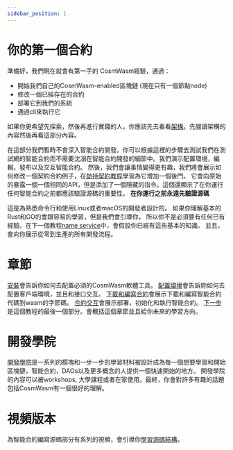 ```yaml
---
sidebar_position: 1
---
```


# 你的第一個合約

準備好，我們現在就會有第一手的 CosmWasm經驗，通過：
* 開始我們自己的CosmWasm-enabled區塊鏈 (現在只有一個節點node)
* 修改一個已經存在的合約
* 部署它到我們的系統
* 通過cli來執行它

如果你更希望先探索，然後再進行實踐的人，你應該先去看看[架構](https://docs.cosmwasm.com/docs/1.0/architecture/multichain)。先閱讀架構的內容然後再看這部分內容。

在這部分我們暫時不會深入智能合約開發。你可以根據這裡的步驟去測試我們在測試網的智能合約而不需要沈溺在智能合約開發的細節中。我們演示配置環境，編輯，發布以及交互智能合約。
然後，我們會讓事情變得更有趣，我們將會展示如何修改一個契約合約例子，在[劫持契約教程](https://docs.cosmwasm.com/tutorials/hijack-escrow/intro)學習為它增加一個後門。
它會向原始的暴露一個一個相同的API，但是添加了一個隱藏的指令。這個還顯示了在你運行任何智能合約之前都應該驗證源碼的重要性。 <b>在你運行之前永遠先驗證源碼</b>

這是為熟悉命令行和使用Linux或者macOS的開發者設計的。 如果你理解基本的Rust和GO的會跟容易的學習，但是我們會引導你， 所以你不是必須要有任何已有經驗。在下一個教程[name service](https://docs.cosmwasm.com/tutorials/name-service/intro)中，會假設你已經有這些基本的知識。 並且，會向你展示從零到生產的所有開發流程。

# 章節

[安裝](https://docs.cosmwasm.com/docs/1.0/getting-started/installation)會告訴你如何去配置必須的CosmWasm軟體工具。
[配置環境](https://docs.cosmwasm.com/docs/1.0/getting-started/setting-env)會告訴妳如何去配置客戶端環境，並且和接口交互。
[下載和編寫合約](https://docs.cosmwasm.com/docs/1.0/getting-started/compile-contract)會展示下載和編寫智能合約代碼到wasm的字節碼。
[合約交互](https://docs.cosmwasm.com/docs/1.0/getting-started/interact-with-contract)會展示部署，初始化和執行智能合約。
[下一步](https://docs.cosmwasm.com/docs/1.0/getting-started/next-steps)是這個教程的最後一個部分。會概括這個章節並且給你未來的學習方向。

# 開發學院
[開發學院](https://docs.cosmwasm.com/dev-academy/intro)是一系列的模塊和一步一步的學習材料被設計成為每一個想要學習和開始區塊鏈，智能合約，DAOs以及更多概念的人提供一個快速開始的地方。
開發學院的內容可以被workshops, 大學課程或者在家使用。最終，你會對許多有趣的話題包括CosmWasm有一個很好的理解。 

# 視頻版本

為智能合約編寫源碼部分有系列的視頻，會引導你[學習源碼結構](https://vimeo.com/showcase/6671477)。








